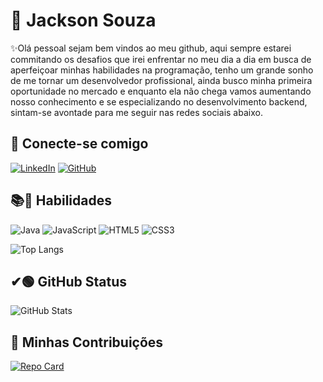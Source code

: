 <!--
**jacksontecn/jacksontecn** is a ✨ _special_ ✨ repository because its `README.md` (this file) appears on your GitHub profile.

Here are some ideas to get you started:

- 🔭 I’m currently working on ...
- 🌱 I’m currently learning ...
- 👯 I’m looking to collaborate on ...
- 🤔 I’m looking for help with ...
- 💬 Ask me about ...
- 📫 How to reach me: ...
- 😄 Pronouns: ...
- ⚡ Fun fact: ...
-->
# 🚀 Jackson Souza

✨Olá pessoal sejam bem vindos ao meu github, aqui sempre estarei commitando os desafios que irei enfrentar no meu dia a dia em busca de aperfeiçoar minhas habilidades na programação, tenho um grande sonho de me tornar um desenvolvedor profissional, ainda busco minha primeira oportunidade no mercado e enquanto ela não chega vamos aumentando nosso conhecimento e se especializando no desenvolvimento backend, sintam-se avontade para me seguir nas redes sociais abaixo.

## 🔗 Conecte-se comigo
[![LinkedIn](https://img.shields.io/badge/LinkedIn-00008B?style=for-the-badge&logo=linkedin&logoColor=E76A8)](https://www.linkedin.com/in/jackson-souza-4107a1b0/) 
[![GitHub](https://img.shields.io/badge/Github-00008B?style=for-the-badge&logo=github&logoColor=E76A8)](https://www.linkedin.com/in/jackson-souza-4107a1b0/)   

## 📚📕 Habilidades
![Java](https://img.shields.io/badge/Java-00008B?style=for-the-badge&logo=java)
![JavaScript](https://img.shields.io/badge/JavaScript-00008B?style=for-the-badge&logo=javascript)
![HTML5](https://img.shields.io/badge/HTML5-00008B?style=for-the-badge&logo=html5)
![CSS3](https://img.shields.io/badge/CSS3-00008B?style=for-the-badge&logo=css3&logoColor=64CE4)


![Top Langs](https://github-readme-stats-git-masterrstaa-rickstaa.vercel.app/api/top-langs/?username=jacksontecn&bg_color=00008B&border_color=30A3DC&title_color=E94D5F&text_color=FFF&hide_title=true)

## ✔🟢 GitHub Status
![GitHub Stats](https://github-readme-stats.vercel.app/api?username=jacksontecn&theme=transparent&bg_color=00008B&border_color=30A3DC&show_icons=true&icon_color=30A3DC&title_color=E94D5F&text_color=FFF&hide_title=true)

## 🔺 Minhas Contribuições
[![Repo Card](https://github-readme-stats.vercel.app/api/pin/?username=jacksontecn&repo=dio-lab-open-source&bg_color=00008B&border_color=30A3DC&show_icons=true&icon_color=30A3DC&title_color=E94D5F&text_color=FFF)](https://github.com/jacksontecn/dio-lab-open-source)
